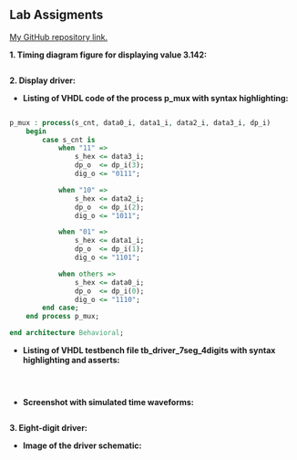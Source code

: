## Lab Assigments

[My GitHub repository link.](https://github.com/UgurErdemYURT/Digital-electronics-1/tree/main/Labs)

  **1. Timing diagram figure for displaying value 3.142:**

![]()


  **2. Display driver:**

  - **Listing of VHDL code of the process p_mux with syntax highlighting:**

```VHDL

p_mux : process(s_cnt, data0_i, data1_i, data2_i, data3_i, dp_i)
    begin
        case s_cnt is
            when "11" =>
                s_hex <= data3_i;
                dp_o  <= dp_i(3);
                dig_o <= "0111";

            when "10" =>
                s_hex <= data2_i;
                dp_o  <= dp_i(2);
                dig_o <= "1011";

            when "01" =>
                s_hex <= data1_i;
                dp_o  <= dp_i(1);
                dig_o <= "1101";

            when others =>
                s_hex <= data0_i;
                dp_o  <= dp_i(0);
                dig_o <= "1110";
        end case;
    end process p_mux;

end architecture Behavioral;

```


  - **Listing of VHDL testbench file tb_driver_7seg_4digits with syntax highlighting and asserts:**

```VHDL

 

```

  - **Screenshot with simulated time waveforms:**
  
![]()
  
  **3. Eight-digit driver:**
  
  
  - **Image of the driver schematic:**

![]()


